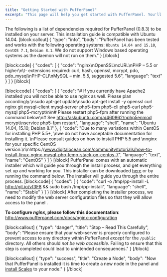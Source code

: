```yaml
---
title: "Getting Started with PufferPanel"
excerpt: "This page will help you get started with PufferPanel. You'll be up and running in a jiffy!"
---
```

The following is a list of dependencies required for PufferPanel (0.8.3) to be installed on your server. This installation guide is compatible with Ubuntu 14.04.
[block:callout]
{
  "type": "info",
  "body": "PufferPanel has been tested and works with the following operating systems: `Ubuntu 14.04 and 15.10`, `CentOS 7.1`, `Debian 8.1`. We do not support Windows based operating systems as the daemon will not run on them."
}
[/block]

[block:code]
{
  "codes": [
    {
      "code": "nginx\nOpenSSL\ncURL\nPHP – 5.5 or higher\n\t- extensions required: curl, hash, openssl, mcrypt, pdo, pdo_mysql\nPHP-CLI\nMySQL – min. 5.5, suggested 5.6",
      "language": "text"
    }
  ]
}
[/block]

[block:code]
{
  "codes": [
    {
      "code": "# If you currently have Apache2 installed you will not be able to use nginx as well. Please plan accordingly.\nsudo apt-get update\nsudo apt-get install -y openssl curl nginx git mysql-client mysql-server php5-fpm php5-cli php5-curl php5-mysql php5-mcrypt\n\n# Please restart php5-fpm after running the command below\n# See http://askubuntu.com/a/460862\nphp5enmod mcrypt\nservice php5-fpm restart",
      "language": "shell",
      "name": "Ubuntu 14.04, 15.10; Debian 8.1"
    },
    {
      "code": "Due to many variations within CentOS for installing PHP 5.5+, \nwe do not have acceptable documentation for installing it. \nPlease consult guides on how to install PHP 5.5 and \nnginx for your specific CentOS version.\n\nhttps://www.digitalocean.com/community/tutorials/how-to-install-linux-nginx-mysql-php-lemp-stack-on-centos-7",
      "language": "text",
      "name": "CentOS"
    }
  ]
}
[/block]
PufferPanel comes with an automatic installer which will guide you through the install process, and get everything set up and working for you. This installer can be downloaded [here](https://raw.githubusercontent.com/PufferPanel/Tools/master/installer/installer) or by running the command below. The installer will guide you through the entire process.
[block:code]
{
  "codes": [
    {
      "code": "curl -o /tmp/pp-install -L http://git.io/vf3F8 && sudo bash /tmp/pp-install",
      "language": "shell",
      "name": "Stable"
    }
  ]
}
[/block]
After completing the installer process, we need to modify the web server configuration files so that they will allow access to the panel . 

**To configure *nginx*, please follow this documentation**:
http://www.pufferpanel.com/docs/nginx-configuration

[block:callout]
{
  "type": "danger",
  "title": "Stop – Read This Carefully",
  "body": "Please ensure that your web-server is properly configured to prevent access to any directory within PufferPanel *except* for the `/public` directory. All others should *not be web accessible*. Failing to ensure that this step is completed could lead to unintended consequences."
}
[/block]

[block:callout]
{
  "type": "success",
  "title": "Create a Node",
  "body": "Now that PufferPanel is installed it is time to create a new node in the panel and [install Scales](http://scales.pufferpanel.com/docs/getting-started) to your node."
}
[/block]